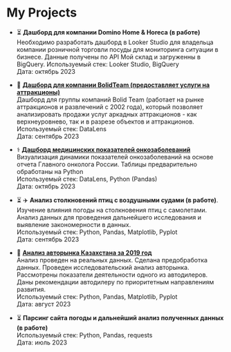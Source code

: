 # My Projects

- ⏳️ **Дашборд для компании Domino Home & Horeca (в работе)**   
Необходимо разработать дашборд в Looker Studio для владельца компании розничной торговли посуды для мониторинга ситуации в бизнесе.  Данные получены по API Мой склад и загруженны в BigQuery. 
  Используемый стек: Looker Studio, BigQuery  
  Дата: октябрь 2023

- 🎯 **[Дашборд для компании BolidTeam (предоставляет услуги на аттракционы)](https://datalens.yandex.ru/twkmkautffa8i-dashbord-bolid)**  
Дашборд для группы компаний Bolid Team (работает на рынке аттракционов и развлечений с 2002 года), который позволяет анализировать продажи услуг аркадных аттракционов - как верхнеуровнево, так и в разрезе объектов и аттракционов.  
  Используемый стек: DataLens  
  Дата: сентябрь 2023
  
- ⚕️ **[Дашборд медицинских показателей онкозаболеваний](https://github.com/EvgeniyaRozh/My-Projects/tree/main/medicine)**   
Визуализация динамики показателей онкозаболеваний на основе отчета Главного онколога России. Таблицы предварительно обработаны на Python  
  Используемый стек: DataLens, Python (Pandas)  
  Дата: октябрь 2023

- ⏳️ ✈️ **Анализ столкновений птиц с воздушными судами (в работе)**.   
Изучение влияния погоды на столкновения птиц с самолетами. Анализ данных для проведения дальнейшего исследования и выявление закономерности в данных.  
Используемый стек:  Python, Pandas, Matplotlib, Pyplot  
Дата: сентябрь 2023
 
 - 🚗 **[Анализ авторынка Казахстана за 2019 год](https://github.com/EvgeniyaRozh/My-Projects/tree/main/Auto_kz)**   
Анализ проведен на реальных данных. Сделана предобработка данных. Проведен исследовательский анализ авторынка. Рассмотрены показатели деятельности одного из автодилеров. Даны рекомендации автодилеру по приоритетным направлениям развития.  
Используемый стек: Python, Pandas, Matplotlib, Pyplot  
Дата: август 2023

- ⏳️ **Парсинг сайта погоды и дальнейший анализ полученных данных (в работе)**     
 Используемый стек: Python, Pandas, requests  
Дата: июль 2023

